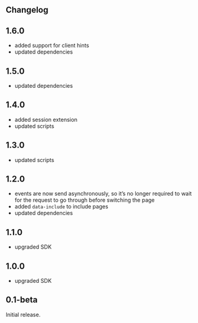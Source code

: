 ## Changelog

## 1.6.0

* added support for client hints
* updated dependencies

## 1.5.0

* updated dependencies

## 1.4.0

* added session extension
* updated scripts

## 1.3.0

* updated scripts

## 1.2.0

* events are now send asynchronously, so it’s no longer required to wait for the request to go through before switching the page
* added `data-include` to include pages
* updated dependencies

## 1.1.0

* upgraded SDK

## 1.0.0

* upgraded SDK

## 0.1-beta

Initial release.

